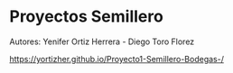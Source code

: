# Proyectos Semillero

Autores: Yenifer Ortiz Herrera - Diego Toro Florez

https://yortizher.github.io/Proyecto1-Semillero-Bodegas-/
